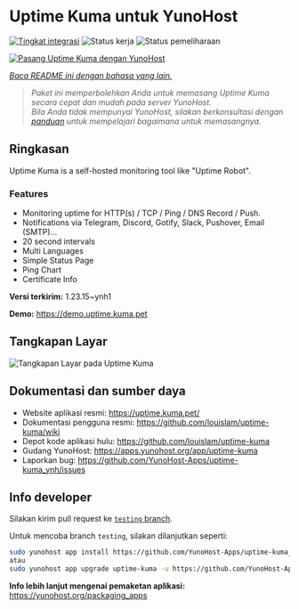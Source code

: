 <!--
N.B.: README ini dibuat secara otomatis oleh <https://github.com/YunoHost/apps/tree/master/tools/readme_generator>
Ini TIDAK boleh diedit dengan tangan.
-->

# Uptime Kuma untuk YunoHost

[![Tingkat integrasi](https://dash.yunohost.org/integration/uptime-kuma.svg)](https://ci-apps.yunohost.org/ci/apps/uptime-kuma/) ![Status kerja](https://ci-apps.yunohost.org/ci/badges/uptime-kuma.status.svg) ![Status pemeliharaan](https://ci-apps.yunohost.org/ci/badges/uptime-kuma.maintain.svg)

[![Pasang Uptime Kuma dengan YunoHost](https://install-app.yunohost.org/install-with-yunohost.svg)](https://install-app.yunohost.org/?app=uptime-kuma)

*[Baca README ini dengan bahasa yang lain.](./ALL_README.md)*

> *Paket ini memperbolehkan Anda untuk memasang Uptime Kuma secara cepat dan mudah pada server YunoHost.*  
> *Bila Anda tidak mempunyai YunoHost, silakan berkonsultasi dengan [panduan](https://yunohost.org/install) untuk mempelajari bagaimana untuk memasangnya.*

## Ringkasan

Uptime Kuma is a self-hosted monitoring tool like "Uptime Robot".

### Features

- Monitoring uptime for HTTP(s) / TCP / Ping / DNS Record / Push.
- Notifications via Telegram, Discord, Gotify, Slack, Pushover, Email (SMTP)...
- 20 second intervals
- Multi Languages
- Simple Status Page
- Ping Chart
- Certificate Info


**Versi terkirim:** 1.23.15~ynh1

**Demo:** <https://demo.uptime.kuma.pet>

## Tangkapan Layar

![Tangkapan Layar pada Uptime Kuma](./doc/screenshots/example.jpg)

## Dokumentasi dan sumber daya

- Website aplikasi resmi: <https://uptime.kuma.pet/>
- Dokumentasi pengguna resmi: <https://github.com/louislam/uptime-kuma/wiki>
- Depot kode aplikasi hulu: <https://github.com/louislam/uptime-kuma>
- Gudang YunoHost: <https://apps.yunohost.org/app/uptime-kuma>
- Laporkan bug: <https://github.com/YunoHost-Apps/uptime-kuma_ynh/issues>

## Info developer

Silakan kirim pull request ke [`testing` branch](https://github.com/YunoHost-Apps/uptime-kuma_ynh/tree/testing).

Untuk mencoba branch `testing`, silakan dilanjutkan seperti:

```bash
sudo yunohost app install https://github.com/YunoHost-Apps/uptime-kuma_ynh/tree/testing --debug
atau
sudo yunohost app upgrade uptime-kuma -u https://github.com/YunoHost-Apps/uptime-kuma_ynh/tree/testing --debug
```

**Info lebih lanjut mengenai pemaketan aplikasi:** <https://yunohost.org/packaging_apps>
